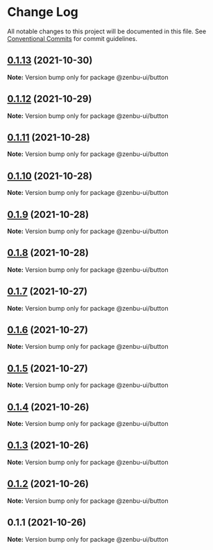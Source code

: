 # Change Log

All notable changes to this project will be documented in this file.
See [Conventional Commits](https://conventionalcommits.org) for commit guidelines.

## [0.1.13](https://github.com/KodepandaID/zenbu-ui/compare/@zenbu-ui/button@0.1.12...@zenbu-ui/button@0.1.13) (2021-10-30)

**Note:** Version bump only for package @zenbu-ui/button





## [0.1.12](https://github.com/KodepandaID/zenbu-ui/compare/@zenbu-ui/button@0.1.11...@zenbu-ui/button@0.1.12) (2021-10-29)

**Note:** Version bump only for package @zenbu-ui/button





## [0.1.11](https://github.com/KodepandaID/zenbu-ui/compare/@zenbu-ui/button@0.1.10...@zenbu-ui/button@0.1.11) (2021-10-28)

**Note:** Version bump only for package @zenbu-ui/button





## [0.1.10](https://github.com/KodepandaID/zenbu-ui/compare/@zenbu-ui/button@0.1.9...@zenbu-ui/button@0.1.10) (2021-10-28)

**Note:** Version bump only for package @zenbu-ui/button





## [0.1.9](https://github.com/KodepandaID/zenbu-ui/compare/@zenbu-ui/button@0.1.8...@zenbu-ui/button@0.1.9) (2021-10-28)

**Note:** Version bump only for package @zenbu-ui/button





## [0.1.8](https://github.com/KodepandaID/zenbu-ui/compare/@zenbu-ui/button@0.1.7...@zenbu-ui/button@0.1.8) (2021-10-28)

**Note:** Version bump only for package @zenbu-ui/button





## [0.1.7](https://github.com/KodepandaID/zenbu-ui/compare/@zenbu-ui/button@0.1.6...@zenbu-ui/button@0.1.7) (2021-10-27)

**Note:** Version bump only for package @zenbu-ui/button





## [0.1.6](https://github.com/KodepandaID/zenbu-ui/compare/@zenbu-ui/button@0.1.5...@zenbu-ui/button@0.1.6) (2021-10-27)

**Note:** Version bump only for package @zenbu-ui/button





## [0.1.5](https://github.com/KodepandaID/zenbu-ui/compare/@zenbu-ui/button@0.1.4...@zenbu-ui/button@0.1.5) (2021-10-27)

**Note:** Version bump only for package @zenbu-ui/button





## [0.1.4](https://github.com/KodepandaID/zenbu-ui/compare/@zenbu-ui/button@0.1.3...@zenbu-ui/button@0.1.4) (2021-10-26)

**Note:** Version bump only for package @zenbu-ui/button





## [0.1.3](https://github.com/KodepandaID/zenbu-ui/compare/@zenbu-ui/button@0.1.2...@zenbu-ui/button@0.1.3) (2021-10-26)

**Note:** Version bump only for package @zenbu-ui/button





## [0.1.2](https://github.com/KodepandaID/zenbu-ui/compare/@zenbu-ui/button@0.1.1...@zenbu-ui/button@0.1.2) (2021-10-26)

**Note:** Version bump only for package @zenbu-ui/button





## 0.1.1 (2021-10-26)

**Note:** Version bump only for package @zenbu-ui/button
